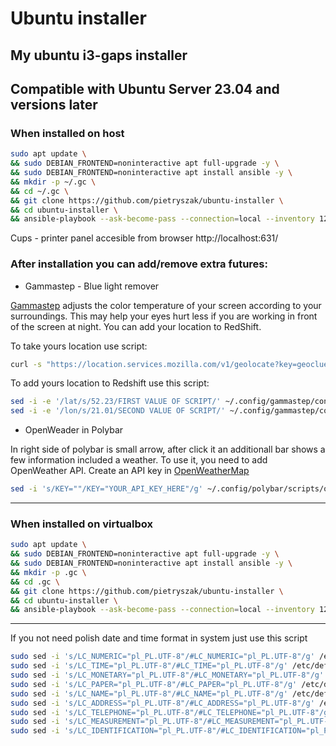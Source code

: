 # Ubuntu installer

My ubuntu i3-gaps installer
---
Compatible with Ubuntu Server 23.04 and versions later
---

### When installed on host

```bash
sudo apt update \
&& sudo DEBIAN_FRONTEND=noninteractive apt full-upgrade -y \
&& sudo DEBIAN_FRONTEND=noninteractive apt install ansible -y \
&& mkdir -p ~/.gc \
&& cd ~/.gc \
&& git clone https://github.com/pietryszak/ubuntu-installer \
&& cd ubuntu-installer \
&& ansible-playbook --ask-become-pass --connection=local --inventory 127.0.0.1, all.yml host.yml
```

Cups - printer panel accesible from browser
http://localhost:631/ 

### After installation you can add/remove extra futures:

* Gammastep - Blue light remover 

[Gammastep](https://gitlab.com/chinstrap/gammastep) adjusts the color temperature of your screen according to your surroundings. This may help your eyes hurt less if you are working in front of the screen at night. You can add your location to RedShift.

To take yours location use script:
```bash
curl -s "https://location.services.mozilla.com/v1/geolocate?key=geoclue" | jq '.location.lat, .location.lng'
```

To add yours location to Redshift use this script:
```bash
sed -i -e '/lat/s/52.23/FIRST VALUE OF SCRIPT/' ~/.config/gammastep/config.ini
sed -i -e '/lon/s/21.01/SECOND VALUE OF SCRIPT/' ~/.config/gammastep/config.ini
```

*  OpenWeader in Polybar 

In right side of polybar is small arrow, after click it an additionall bar shows a few information included a weather. To use it, you need to add OpenWeather API.
Create an API key in [OpenWeatherMap](https://home.openweathermap.org)

```bash
sed -i 's/KEY=""/KEY="YOUR_API_KEY_HERE"/g' ~/.config/polybar/scripts/openweathermap-fullfeatured.sh
```

---

### When installed on virtualbox

```bash
sudo apt update \
&& sudo DEBIAN_FRONTEND=noninteractive apt full-upgrade -y \
&& sudo DEBIAN_FRONTEND=noninteractive apt install ansible -y \
&& mkdir -p .gc \
&& cd .gc \
&& git clone https://github.com/pietryszak/ubuntu-installer \
&& cd ubuntu-installer \
&& ansible-playbook --ask-become-pass --connection=local --inventory 127.0.0.1, all.yml virtualbox.yml
```

---

If you not need polish date and time format in system just use this script
```bash
sudo sed -i 's/LC_NUMERIC="pl_PL.UTF-8"/#LC_NUMERIC="pl_PL.UTF-8"/g' /etc/default/locale
sudo sed -i 's/LC_TIME="pl_PL.UTF-8"/#LC_TIME="pl_PL.UTF-8"/g' /etc/default/locale
sudo sed -i 's/LC_MONETARY="pl_PL.UTF-8"/#LC_MONETARY="pl_PL.UTF-8"/g' /etc/default/locale
sudo sed -i 's/LC_PAPER="pl_PL.UTF-8"/#LC_PAPER="pl_PL.UTF-8"/g' /etc/default/locale
sudo sed -i 's/LC_NAME="pl_PL.UTF-8"/#LC_NAME="pl_PL.UTF-8"/g' /etc/default/locale
sudo sed -i 's/LC_ADDRESS="pl_PL.UTF-8"/#LC_ADDRESS="pl_PL.UTF-8"/g' /etc/default/locale
sudo sed -i 's/LC_TELEPHONE="pl_PL.UTF-8"/#LC_TELEPHONE="pl_PL.UTF-8"/g' /etc/default/locale
sudo sed -i 's/LC_MEASUREMENT="pl_PL.UTF-8"/#LC_MEASUREMENT="pl_PL.UTF-8"/g' /etc/default/locale
sudo sed -i 's/LC_IDENTIFICATION="pl_PL.UTF-8"/#LC_IDENTIFICATION="pl_PL.UTF-8"/g' /etc/default/locale
```